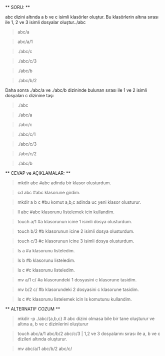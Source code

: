 ** SORU: **


abc dizini altında a b ve c isimli klasörler oluştur. Bu klasörlerin altına sırası ile 1, 2 ve 3 isimli dosyalar oluştur../abc


> abc/a


> abc/a/1


>  ./abc/c


>  ./abc/c/3


>  ./abc/b


>  ./abc/b/2


Daha sonra ./abc/a ve ./abc/b dizininde bulunan sırası ile 1 ve 2 isimli dosyaları c dizinine taşı


> ./abc


> ./abc/a


> ./abc/c


> ./abc/c/1


>./abc/c/3


> ./abc/c/2


> ./abc/b


** CEVAP ve AÇIKLAMALAR: **


>mkdir abc #abc adinda bir klasor olusturdum.


>cd abc #abc klasorune girdim.


>mkdir a b c #bu komut a,b,c adinda uc yeni klasor olusturur.


>ll abc #abc klasorunu listelemek icin kullandim.


>touch a/1 #a klasorunun icine 1 isimli dosya olusturdum.


>touch b/2 #b klasorunun icine 2 isimli dosya olusturdum.


>touch c/3 #c klasorunun icine 3 isimli dosya olusturdum.


>ls a #a klasorunu listeledim.


>ls b #b klasorunu listeledim.


>ls c #c klasorunu listeledim.


>mv a/1 c/ #a klasorundeki 1 dosyasini c klasorune tasidim.


>mv b/2 c/ #b klasorundeki 2 dosyasini c klasorune tasidim.


>ls c #c klasorunu listelemek icin ls komutunu kullandim.


** ALTERNATIF COZUM **


> mkdir -p ./abc/{a,b,c} # abc dizini olmasa bile bir tane oluşturur ve altına a, b ve c dizinlerini oluşturur


>touch abc/a/1 abc/b/2 abc/c/3  | 1,2 ve 3 dosyalarını sırası ile a, b ve c dizileri altında oluşturur.


>mv abc/a/1 abc/b/2 abc/c/ 



